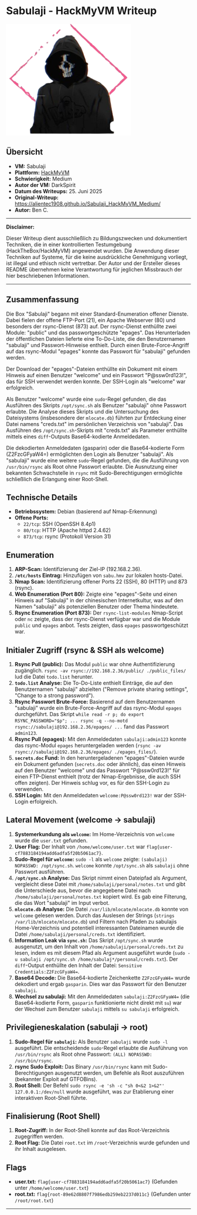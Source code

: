# Sabulaji - HackMyVM Writeup

![Sabulaji Icon](Sabulaji.png)

## Übersicht

*   **VM:** Sabulaji
*   **Plattform:** [HackMyVM](https://hackmyvm.eu/machines/machine.php?vm=Sabulaji)
*   **Schwierigkeit:** Medium
*   **Autor der VM:** DarkSpirit
*   **Datum des Writeups:** 25. Juni 2025
*   **Original-Writeup:** https://alientec1908.github.io/Sabulaji_HackMyVM_Medium/
*   **Autor:** Ben C.

---

**Disclaimer:**

Dieser Writeup dient ausschließlich zu Bildungszwecken und dokumentiert Techniken, die in einer kontrollierten Testumgebung (HackTheBox/HackMyVM) angewendet wurden. Die Anwendung dieser Techniken auf Systeme, für die keine ausdrückliche Genehmigung vorliegt, ist illegal und ethisch nicht vertretbar. Der Autor und der Ersteller dieses README übernehmen keine Verantwortung für jeglichen Missbrauch der hier beschriebenen Informationen.

---

## Zusammenfassung

Die Box "Sabulaji" begann mit einer Standard-Enumeration offener Dienste. Dabei fielen der offene FTP-Port (21), ein Apache Webserver (80) und besonders der rsync-Dienst (873) auf. Der rsync-Dienst enthüllte zwei Module: "public" und das passwortgeschützte "epages". Das Herunterladen der öffentlichen Dateien lieferte eine To-Do-Liste, die den Benutzernamen "sabulaji" und Passwort-Hinweise enthielt. Durch einen Brute-Force-Angriff auf das rsync-Modul "epages" konnte das Passwort für "sabulaji" gefunden werden.

Der Download der "epages"-Dateien enthüllte ein Dokument mit einem Hinweis auf einen Benutzer "welcome" und ein Passwort "P@ssw0rd123!", das für SSH verwendet werden konnte. Der SSH-Login als "welcome" war erfolgreich.

Als Benutzer "welcome" wurde eine `sudo`-Regel gefunden, die das Ausführen des Skripts `/opt/sync.sh` als Benutzer "sabulaji" ohne Passwort erlaubte. Die Analyse dieses Skripts und die Untersuchung des Dateisystems (insbesondere der `mlocate.db`) führten zur Entdeckung einer Datei namens "creds.txt" im persönlichen Verzeichnis von "sabulaji". Das Ausführen des `/opt/sync.sh`-Skripts mit "creds.txt" als Parameter enthüllte mittels eines `diff`-Outputs Base64-kodierte Anmeldedaten.

Die dekodierten Anmeldedaten (gasparin) oder die Base64-kodierte Form (Z2FzcGFyaW4=) ermöglichten den Login als Benutzer "sabulaji". Als "sabulaji" wurde eine weitere `sudo`-Regel gefunden, die die Ausführung von `/usr/bin/rsync` als Root ohne Passwort erlaubte. Die Ausnutzung einer bekannten Schwachstelle in `rsync` mit Sudo-Berechtigungen ermöglichte schließlich die Erlangung einer Root-Shell.

## Technische Details

*   **Betriebssystem:** Debian (basierend auf Nmap-Erkennung)
*   **Offene Ports:**
    *   `22/tcp`: SSH (OpenSSH 8.4p1)
    *   `80/tcp`: HTTP (Apache httpd 2.4.62)
    *   `873/tcp`: rsync (Protokoll Version 31)

## Enumeration

1.  **ARP-Scan:** Identifizierung der Ziel-IP (192.168.2.36).
2.  **`/etc/hosts` Eintrag:** Hinzufügen von `sabu.hmv` zur lokalen hosts-Datei.
3.  **Nmap Scan:** Identifizierung offener Ports 22 (SSH), 80 (HTTP) und 873 (rsync).
4.  **Web Enumeration (Port 80):** Zeigte eine "epages"-Seite und einen Hinweis auf "Sabulaji" in der chinesischen Internetkultur, was auf den Namen "sabulaji" als potenziellen Benutzer oder Thema hindeutete.
5.  **Rsync Enumeration (Port 873):** Der `rsync-list-modules` Nmap-Script oder `nc` zeigte, dass der rsync-Dienst verfügbar war und die Module `public` und `epages` anbot. Tests zeigten, dass `epages` passwortgeschützt war.

## Initialer Zugriff (rsync & SSH als welcome)

1.  **Rsync Pull (public):** Das Modul `public` war ohne Authentifizierung zugänglich. `rsync -av rsync://192.168.2.36/public/ ./public_files/` lud die Datei `todo.list` herunter.
2.  **`todo.list` Analyse:** Die To-Do-Liste enthielt Einträge, die auf den Benutzernamen "sabulaji" abzielten ("Remove private sharing settings", "Change to a strong password").
3.  **Rsync Passwort Brute-Force:** Basierend auf dem Benutzernamen "sabulaji" wurde ein Brute-Force-Angriff auf das rsync-Modul `epages` durchgeführt. Das Skript `while read -r p; do export RSYNC_PASSWORD="$p"; ... rsync -q --no-motd rsync://sabulaji@192.168.2.36/epages/ ...` fand das Passwort `admin123`.
4.  **Rsync Pull (epages):** Mit den Anmeldedaten `sabulaji:admin123` konnte das rsync-Modul `epages` heruntergeladen werden (`rsync -av rsync://sabulaji@192.168.2.36/epages/ ./epages_files/`).
5.  **`secrets.doc` Fund:** In den heruntergeladenen "epages"-Dateien wurde ein Dokument gefunden (`secrets.doc` oder ähnlich), das einen Hinweis auf den Benutzer "welcome" und das Passwort "P@ssw0rd123!" für einen FTP-Dienst enthielt (trotz der Nmap-Ergebnisse, die auch SSH offen zeigten). Der Hinweis schlug vor, es für den SSH-Login zu verwenden.
6.  **SSH Login:** Mit den Anmeldedaten `welcome:P@ssw0rd123!` war der SSH-Login erfolgreich.

## Lateral Movement (welcome -> sabulaji)

1.  **Systemerkundung als `welcome`:** Im Home-Verzeichnis von `welcome` wurde die `user.txt` gefunden.
2.  **User Flag:** Der Inhalt von `/home/welcome/user.txt` war `flag{user-cf7883184194add6adfa5f20b5061ac7}`.
3.  **Sudo-Regel für `welcome`:** `sudo -l` als `welcome` zeigte: `(sabulaji) NOPASSWD: /opt/sync.sh`. `welcome` konnte `/opt/sync.sh` als `sabulaji` ohne Passwort ausführen.
4.  **`/opt/sync.sh` Analyse:** Das Skript nimmt einen Dateipfad als Argument, vergleicht diese Datei mit `/home/sabulaji/personal/notes.txt` und gibt die Unterschiede aus, bevor die angegebene Datei nach `/home/sabulaji/personal/notes.txt` kopiert wird. Es gab eine Filterung, die das Wort "sabulaji" im Input verbot.
5.  **`mlocate.db` Analyse:** Die Datei `/var/lib/mlocate/mlocate.db` konnte von `welcome` gelesen werden. Durch das Auslesen der Strings (`strings /var/lib/mlocate/mlocate.db`) und Filtern nach Pfaden zu sabulajis Home-Verzeichnis und potentiell interessanten Dateinamen wurde die Datei `/home/sabulaji/personal/creds.txt` identifiziert.
6.  **Information Leak via `sync.sh`:** Das Skript `/opt/sync.sh` wurde ausgenutzt, um den Inhalt von `/home/sabulaji/personal/creds.txt` zu lesen, indem es mit diesem Pfad als Argument ausgeführt wurde (`sudo -u sabulaji /opt/sync.sh /home/sabulaj*/personal/creds.txt`). Der `diff`-Output enthüllte den Inhalt der Datei: `Sensitive Credentials:Z2FzcGFyaW4=`.
7.  **Base64 Decode:** Die Base64-kodierte Zeichenkette `Z2FzcGFyaW4=` wurde dekodiert und ergab `gasparin`. Dies war das Passwort für den Benutzer `sabulaji`.
8.  **Wechsel zu sabulaji:** Mit den Anmeldedaten `sabulaji:Z2FzcGFyaW4=` (die Base64-kodierte Form, `gasparin` funktionierte nicht direkt mit `su`) war der Wechsel zum Benutzer `sabulaji` mittels `su sabulaji` erfolgreich.

## Privilegieneskalation (sabulaji -> root)

1.  **Sudo-Regel für `sabulaji`:** Als Benutzer `sabulaji` wurde `sudo -l` ausgeführt. Die entscheidende `sudo`-Regel erlaubte die Ausführung von `/usr/bin/rsync` als Root ohne Passwort: `(ALL) NOPASSWD: /usr/bin/rsync`.
2.  **rsync Sudo Exploit:** Das Binary `/usr/bin/rsync` kann mit Sudo-Berechtigungen ausgenutzt werden, um Befehle als Root auszuführen (bekannter Exploit auf GTFOBins).
3.  **Root Shell:** Der Befehl `sudo rsync -e 'sh -c "sh 0<&2 1>&2"' 127.0.0.1:/dev/null` wurde ausgeführt, was zur Etablierung einer interaktiven Root-Shell führte.

## Finalisierung (Root Shell)

1.  **Root-Zugriff:** In der Root-Shell konnte auf das Root-Verzeichnis zugegriffen werden.
2.  **Root Flag:** Die Datei `root.txt` im `/root`-Verzeichnis wurde gefunden und ihr Inhalt ausgelesen.

## Flags

*   **user.txt:** `flag{user-cf7883184194add6adfa5f20b5061ac7}` (Gefunden unter `/home/welcome/user.txt`)
*   **root.txt:** `flag{root-89e62d8807f7986edb259eb2237d011c}` (Gefunden unter `/root/root.txt`)

---

